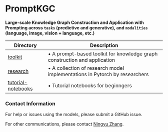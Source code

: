 # PromptKGC

**Large-scale Knowledge Graph Construction and Application with Prompting across ```tasks``` (predictive and generative), and ```modalities``` (language, image, vision + language, etc.)**

| Directory | Description |
|-----------|-------------|
| [toolkit](toolkit) | • A prompt-based toolkit for knowledge graph construction and application |
| [research](research) | • A collection of research model implementations in Pytorch by researchers |
| [tutorial-notebooks](tutorial-notebooks) | • Tutorial notebooks for beginngers |




### Contact Information

For help or issues using the models, please submit a GitHub issue.

For other communications, please contact [Ningyu Zhang](https://person.zju.edu.cn/en/ningyu/).
